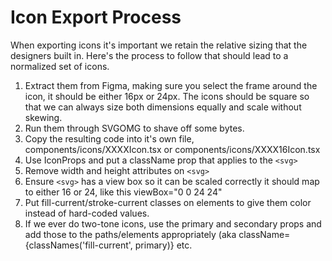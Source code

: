 # Icon Export Process

When exporting icons it's important we retain the relative sizing that the designers built in. Here's the process to follow that should lead to a normalized set of icons.

1. Extract them from Figma, making sure you select the frame around the icon, it should be either 16px or 24px. The icons should be square so that we can always size both dimensions equally and scale without skewing.
2. Run them through SVGOMG to shave off some bytes.
3. Copy the resulting code into it's own file, components/icons/XXXXIcon.tsx or components/icons/XXXX16Icon.tsx
4. Use IconProps and put a className prop that applies to the `<svg>`
5. Remove width and height attributes on `<svg>`
6. Ensure `<svg>` has a view box so it can be scaled correctly it should map to either 16 or 24, like this viewBox="0 0 24 24"
7. Put fill-current/stroke-current classes on elements to give them color instead of hard-coded values.
8. If we ever do two-tone icons, use the primary and secondary props and add those to the paths/elements appropriately (aka className={classNames('fill-current', primary)} etc.
